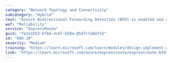 ```yaml
---
category: "Network Topology and Connectivity"
subcategory: "Hybrid"
text: "Ensure Bidirectional Forwarding Detection (BFD) is enabled and configured on customer or provider edge routing devices."
waf: "Reliability"
service: "ExpressRoute"
guid: "fe2a1b53-6fbd-4c67-b58a-85d7c7a0afcb"
id: "D06.20"
severity: "Medium"
training: "https://learn.microsoft.com/learn/modules/design-implement-azure-expressroute/"
link: "https://learn.microsoft.com/azure/expressroute/expressroute-bfd"
---
```

